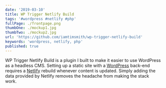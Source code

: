 ```yaml
---
date: '2019-03-10'
title: WP Trigger Netlify Build
tags: '#wordpress #netlify #php'
fullPage: ./frontpage.png
thumbOne: ./mockup1.jpg
thumbTwo: ./mockup2.jpg
url: 'https://github.com/iamtimsmith/wp-trigger-netlify-build'
keywords: 'wordpress, netlify, php'
published: true
---
```


WP Trigger Netlify Build is a plugin I built to make it easier to use WordPress as a headless CMS. Setting up a static site with a [WordPress](https://www.wordpress.org) back-end requires a [Netlify](https://www.netlify.com/) rebuild whenever content is updated. Simply adding the data provided by Netlify removes the headache from making the stack work.
